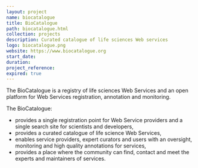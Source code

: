 ```yaml
---
layout: project
name: biocatalogue
title: BioCatalogue
path: biocatalogue.html
collection: projects
description: Curated catalogue of life sciences Web services
logo: biocatalogue.png
website: https://www.biocatalogue.org
start_date:
duration:
project_reference:
expired: true
---
```


The BioCatalogue is a registry of life sciences Web Services and an open platform for Web Services registration, annotation and monitoring.


The BioCatalogue:


- provides a single registration point for Web Service providers and a single search site for scientists and developers,
- provides a curated catalogue of life science Web Services,
- enables service providers, expert curators and users with an oversight, monitoring and high quality annotations for services,
- provides a place where the community can find, contact and meet the experts and maintainers of services.